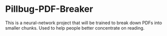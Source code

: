 # Pillbug-PDF-Breaker
This is a neural-network project that will be trained to break down PDFs into smaller chunks. Used to help people better concentrate on reading.
